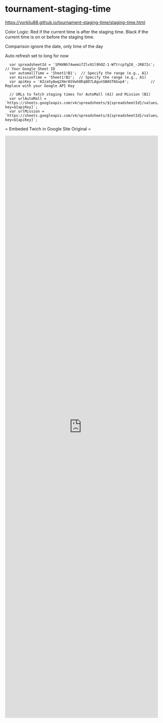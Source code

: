 # tournament-staging-time
https://yorkliu88.github.io/tournament-staging-time/staging-time.html

Color Logic:
Red if the current time is after the staging time.
Black if the current time is on or before the staging time.

Comparison ignore the date, only time of the day

Auto refresh set to long for now

      var spreadsheetId = '1PHXNh74wemifZlv91l9hOZ-1-WTtrcp7gI8_-JR872c';  // Your Google Sheet ID
      var automallTime = 'Sheet1!B1';  // Specify the range (e.g., A1)
      var missionTime = 'Sheet1!B2';  // Specify the range (e.g., A1)
      var apiKey = 'AIzaSyAwq2XmrASVwh8Eq6D7LAgunSBAST6Gup4';          // Replace with your Google API Key

      // URLs to fetch staging times for AutoMall (A1) and Mission (B1)
      var urlAutoMall = `https://sheets.googleapis.com/v4/spreadsheets/${spreadsheetId}/values/${automallTime}?key=${apiKey}`;
      var urlMission = `https://sheets.googleapis.com/v4/spreadsheets/${spreadsheetId}/values/${missionTime}?key=${apiKey}`;


= Embeded Twich in Google Site Original =
<div style="text-align: center;">
    <iframe src="https://player.twitch.tv/?channel=rinsingstars&parent=sites.google.com&parent=play.google.com"
            height="1920"
            width="100%"
            frameborder="0"
            scrolling="no"
            allowfullscreen="true">
    </iframe>
</div>
